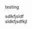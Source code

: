 testing

<html>
  
  <div width="30%" border="1">sdlkfjsldf</div>
  
  <div width="70%">sldkfjsdfkjl</div>
  
</html>  
